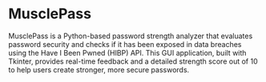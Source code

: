 # MusclePass
MusclePass is a Python-based password strength analyzer that evaluates password security and checks if it has been exposed in data breaches using the Have I Been Pwned (HIBP) API. This GUI application, built with Tkinter, provides real-time feedback and a detailed strength score out of 10 to help users create stronger, more secure passwords.
